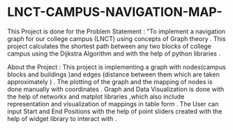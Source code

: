 # LNCT-CAMPUS-NAVIGATION-MAP-
 This Project is done for the Problem Statement : "To implement a navigation graph for our college campus (LNCT) using concepts of Graph theory . This project calculates the shortest path  between any two blocks of college campus using the Dijkstra Algorithm and with the help of python libraries .  

 
About the Project :    This project is implementing a graph with nodes(campus blocks  and buildings )and edges (distance between them which are taken approximately ) .
The plotting of the graph and the mapping of nodes is done manually with coordinates . Graph and Data Visualization is done with the help of networkx and matplot libraries ,which also include representation and visualization of mappings in  table form . The User can input Start and End Positions with the help of point sliders created with the help of widget library to interact with .
